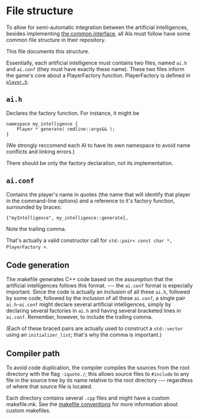 File structure
==============

To allow for semi-automatic integration between the artificial intelligences,
besides implementing [the common interface](player.h),
all AIs must follow have some common file structure
in their repository.

This file documents this structure.

Essentially, each artificial intelligence
must contains two files, named `ai.h` and `ai.conf`
(they must have exactly these name).
These two files inform the game's core
about a PlayerFactory function.
PlayerFactory is defined in [`player.h`](player.h).

`ai.h`
------

Declares the factory function.
For instance, it might be

    namespace my_intelligence {
        Player * generate( cmdline::args&& );
    }

(We strongly reccomend each AI to have its own namespace
to avoid name conflicts and linking errors.)

There should be only the factory declaration,
not its implementation.

`ai.conf`
---------

Contains the player's name in quotes
(the name that will identify that player in the command-line options)
and a reference to it's factory function,
surrounded by braces:

    {"myIntelligence", my_intelligence::generate},

Note the trailing comma.

That's actually a valid constructor call for
`std::pair< const char *, PlayerFactory >`.

Code generation
---------------

The makefile generates C++ code based on the assumption
that the artificial intelligences follows this format.
--- the `ai.conf` format is especially important.
Since the code is actually an inclusion of all these `ai.h`,
followed by some code, followed by the inclusion of all these `ai.conf`,
a single pair `ai.h`-`ai.conf`
might declare several artificial intelligences,
simply by declaring several factories in `ai.h`
and having several bracketed lines in `ai.conf`.
Remember, however, to include the trailing comma.

(Each of these braced pairs are actually used to construct a `std::vector`
using an `initializer_list`;
that's why the comma is important.)

Compiler path
-------------

To avoid code duplication,
the compiler compiles the sources from the root directory
with the flag `-iquote./`;
this allows source files
to `#include` to any file in the source tree
by its name relative to the root directory
--- regardless of where that source file is located.

Each directory contains several `.cpp` files
and might have a custom makefile.mk.
See the [makefile conventions](makefile_conventions.md) for more information
about custom makefiles.
